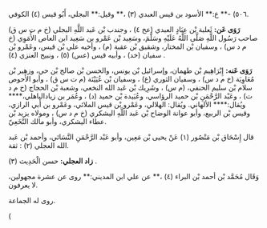 ٥٠٦) -** ع:** الأسود بن قيس العبدي (٣) ،** وقيل:** البجلي، أَبُو قيس (٤) الكوفي.

**رَوَى عَن:** ثَعلبة بْن عِبَادٍ العبدي (عخ ٤) ، وجندب بْن عَبد اللَّهِ البجلي (خ م ت س ق) صاحب رَسُول اللَّهِ صَلَّى اللَّهُ عَلَيْهِ وسَلَّمَ، وسَعِيد بْن عَمْرو بن سَعِيد ابن العاص الأُمَوِي (خ م د س) ، وسفيان بْن المختار، وشقيق بْن عقبة (م) ، وأخيه علي بْن قيس، وعَمْرو بْن سفيان (خد) ، وأبيه قيس (عس) (٥) ، ونبيح العنزي (٤) .

**رَوَى عَنه:** إِبْرَاهِيم بْن طهمان، وإسرائيل بْن يونس، والحسن بْن صالح بْن حي، وزهير بْن مُعَاوِيَة (خ م د س) ، وسفيان الثوري (ع) ، وسفيان بْن عُيَيْنَة (م ت س ق) ، وأبو الأَحوص سلام بْن سليم الحنفي، (م س) ، وشَرِيك بْن عَبد الله النخعي، وشعبة بْن الحجاج (خ م د ت) ، وعَبْد الرَّحْمَنِ بْن حميد الرؤاسي، وعُبَيدة بْن حميد (د) ، وعُمَر بن زيادالباهلي،**** ويُقال:**** الألهاني. ويُقال: الهلالي، وعَمْرو بْن قيس الملائي، وعَمْرو بن أَبي الرازي، وقيس بْن الربيع، وأبو عوانة الوضاح بْن عَبد اللَّهِ اليشكري (خ م د س) ، ومولاه يزيد بْن عطاء اليشكري، وأبو مالك النَّخَعِيّ.

قال إِسْحَاق بْن مَنْصُور (١) عَنْ يحيى بْن مَعِين، وأبو عَبْد الرَّحْمَنِ النَّسَائي، وأحمد بْن عَبد الله العجلي (٢) : ثقة.

**زاد العجلي:** حسن الْحَدِيث (٣) .

وَقَال مُحَمَّد بْن أحمد بْن البراء (٤) ،** عن علي ابن المديني:** روى عن عشرة مجهولين، لا يعرفون.

روى له الجماعة.

(